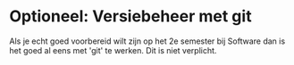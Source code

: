 # Optioneel: Versiebeheer met git
Als je echt goed voorbereid wilt zijn op het 2e semester bij Software dan is het goed al eens met 'git' te werken. Dit is niet verplicht.

